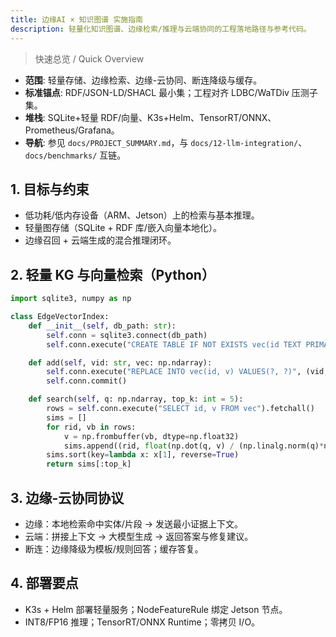 ```yaml
---
title: 边缘AI × 知识图谱 实施指南
description: 轻量化知识图谱、边缘检索/推理与云端协同的工程落地路径与参考代码。
---
```


> 快速总览 / Quick Overview

- **范围**: 轻量存储、边缘检索、边缘-云协同、断连降级与缓存。
- **标准锚点**: RDF/JSON-LD/SHACL 最小集；工程对齐 LDBC/WaTDiv 压测子集。
- **堆栈**: SQLite+轻量 RDF/向量、K3s+Helm、TensorRT/ONNX、Prometheus/Grafana。
- **导航**: 参见 `docs/PROJECT_SUMMARY.md`，与 `docs/12-llm-integration/`、`docs/benchmarks/` 互链。

## 1. 目标与约束

- 低功耗/低内存设备（ARM、Jetson）上的检索与基本推理。
- 轻量图存储（SQLite + RDF 库/嵌入向量本地化）。
- 边缘召回 + 云端生成的混合推理闭环。

## 2. 轻量 KG 与向量检索（Python）

```python
import sqlite3, numpy as np

class EdgeVectorIndex:
    def __init__(self, db_path: str):
        self.conn = sqlite3.connect(db_path)
        self.conn.execute("CREATE TABLE IF NOT EXISTS vec(id TEXT PRIMARY KEY, v BLOB)")

    def add(self, vid: str, vec: np.ndarray):
        self.conn.execute("REPLACE INTO vec(id, v) VALUES(?, ?)", (vid, vec.astype(np.float32).tobytes()))
        self.conn.commit()

    def search(self, q: np.ndarray, top_k: int = 5):
        rows = self.conn.execute("SELECT id, v FROM vec").fetchall()
        sims = []
        for rid, vb in rows:
            v = np.frombuffer(vb, dtype=np.float32)
            sims.append((rid, float(np.dot(q, v) / (np.linalg.norm(q)*np.linalg.norm(v)+1e-9))))
        sims.sort(key=lambda x: x[1], reverse=True)
        return sims[:top_k]
```

## 3. 边缘-云协同协议

- 边缘：本地检索命中实体/片段 → 发送最小证据上下文。
- 云端：拼接上下文 → 大模型生成 → 返回答案与修复建议。
- 断连：边缘降级为模板/规则回答；缓存答复。

## 4. 部署要点

- K3s + Helm 部署轻量服务；NodeFeatureRule 绑定 Jetson 节点。
- INT8/FP16 推理；TensorRT/ONNX Runtime；零拷贝 I/O。
